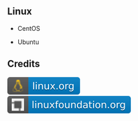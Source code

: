 Linux
-----

- CentOS

- Ubuntu

Credits
-------
[![image](
Credits/linux.org.svg?raw=true)](https://linux.org/)  
[![image](
Credits/linuxfoundation.org.svg?raw=true)](https://linuxfoundation.org/)
